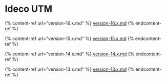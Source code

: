 # Ideco UTM

{% content-ref url="version-16.x.md" %}
[version-16.x.md](version-16.x.md)
{% endcontent-ref %} 

{% content-ref url="version-15.x.md" %}
[version-15.x.md](version-15.x.md)
{% endcontent-ref %} 

{% content-ref url="version-14.x.md" %}
[version-14.x.md](version-14.x.md)
{% endcontent-ref %}

{% content-ref url="version-13.x.md" %}
[version-13.x.md](version-13.x.md)
{% endcontent-ref %}
